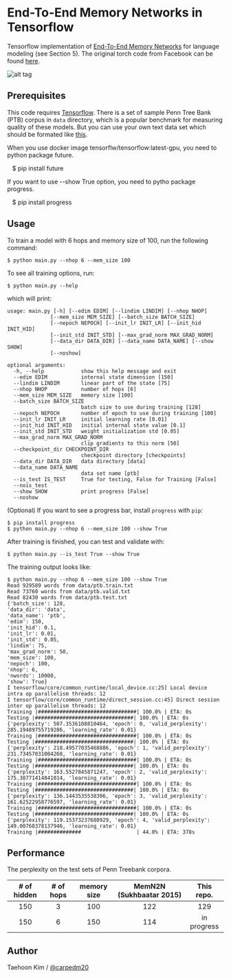 End-To-End Memory Networks in Tensorflow
========================================

Tensorflow implementation of [End-To-End Memory Networks](http://arxiv.org/abs/1503.08895v4) for language modeling (see Section 5). The original torch code from Facebook can be found [here](https://github.com/facebook/MemNN/tree/master/MemN2N-lang-model).

![alt tag](http://i.imgur.com/nv89JLc.png)


Prerequisites
-------------

This code requires [Tensorflow](https://www.tensorflow.org/). There is a set of sample Penn Tree Bank (PTB) corpus in `data` directory, which is a popular benchmark for measuring quality of these models. But you can use your own text data set which should be formated like [this](data/).


When you use docker image tensorflw/tensorflow:latest-gpu, you need to python package future.

    $ pip install future
    
If you want to use --show True option, you need to pytho package progress.

    $ pip install progress
    
Usage
-----

To train a model with 6 hops and memory size of 100, run the following command:

    $ python main.py --nhop 6 --mem_size 100

To see all training options, run:

    $ python main.py --help

which will print:

    usage: main.py [-h] [--edim EDIM] [--lindim LINDIM] [--nhop NHOP]
                  [--mem_size MEM_SIZE] [--batch_size BATCH_SIZE]
                  [--nepoch NEPOCH] [--init_lr INIT_LR] [--init_hid INIT_HID]
                  [--init_std INIT_STD] [--max_grad_norm MAX_GRAD_NORM]
                  [--data_dir DATA_DIR] [--data_name DATA_NAME] [--show SHOW]
                  [--noshow]

    optional arguments:
      -h, --help            show this help message and exit
      --edim EDIM           internal state dimension [150]
      --lindim LINDIM       linear part of the state [75]
      --nhop NHOP           number of hops [6]
      --mem_size MEM_SIZE   memory size [100]
      --batch_size BATCH_SIZE
                            batch size to use during training [128]
      --nepoch NEPOCH       number of epoch to use during training [100]
      --init_lr INIT_LR     initial learning rate [0.01]
      --init_hid INIT_HID   initial internal state value [0.1]
      --init_std INIT_STD   weight initialization std [0.05]
      --max_grad_norm MAX_GRAD_NORM
                            clip gradients to this norm [50]
      --checkpoint_dir CHECKPOINT_DIR
                            checkpoint directory [checkpoints]
      --data_dir DATA_DIR   data directory [data]
      --data_name DATA_NAME
                            data set name [ptb]
      --is_test IS_TEST     True for testing, False for Training [False]
      --nois_test
      --show SHOW           print progress [False]
      --noshow

(Optional) If you want to see a progress bar, install `progress` with `pip`:

    $ pip install progress
    $ python main.py --nhop 6 --mem_size 100 --show True

After training is finished, you can test and validate with:

    $ python main.py --is_test True --show True

The training output looks like:

    $ python main.py --nhop 6 --mem_size 100 --show True
    Read 929589 words from data/ptb.train.txt
    Read 73760 words from data/ptb.valid.txt
    Read 82430 words from data/ptb.test.txt
    {'batch_size': 128,
    'data_dir': 'data',
    'data_name': 'ptb',
    'edim': 150,
    'init_hid': 0.1,
    'init_lr': 0.01,
    'init_std': 0.05,
    'lindim': 75,
    'max_grad_norm': 50,
    'mem_size': 100,
    'nepoch': 100,
    'nhop': 6,
    'nwords': 10000,
    'show': True}
    I tensorflow/core/common_runtime/local_device.cc:25] Local device intra op parallelism threads: 12
    I tensorflow/core/common_runtime/direct_session.cc:45] Direct session inter op parallelism threads: 12
    Training |################################| 100.0% | ETA: 0s
    Testing |################################| 100.0% | ETA: 0s
    {'perplexity': 507.3536108810464, 'epoch': 0, 'valid_perplexity': 285.19489755719286, 'learning_rate': 0.01}
    Training |################################| 100.0% | ETA: 0s
    Testing |################################| 100.0% | ETA: 0s
    {'perplexity': 218.49577035468886, 'epoch': 1, 'valid_perplexity': 231.73457031084268, 'learning_rate': 0.01}
    Training |################################| 100.0% | ETA: 0s
    Testing |################################| 100.0% | ETA: 0s
    {'perplexity': 163.5527845871247, 'epoch': 2, 'valid_perplexity': 175.38771414841014, 'learning_rate': 0.01}
    Training |################################| 100.0% | ETA: 0s
    Testing |################################| 100.0% | ETA: 0s
    {'perplexity': 136.1443535538306, 'epoch': 3, 'valid_perplexity': 161.62522958776597, 'learning_rate': 0.01}
    Training |################################| 100.0% | ETA: 0s
    Testing |################################| 100.0% | ETA: 0s
    {'perplexity': 119.15373237680929, 'epoch': 4, 'valid_perplexity': 149.00768378137946, 'learning_rate': 0.01}
    Training |##############                  | 44.0% | ETA: 378s


Performance
-----------

The perplexity on the test sets of Penn Treebank corpora.

| # of hidden | # of hops | memory size | MemN2N (Sukhbaatar 2015) |  This repo. |
|:-----------:|:---------:|:-----------:|:------------------------:|:-----------:|
|     150     |     3     |     100     |            122           |     129     |
|     150     |     6     |     150     |            114           | in progress |


Author
------

Taehoon Kim / [@carpedm20](http://carpedm20.github.io/)
